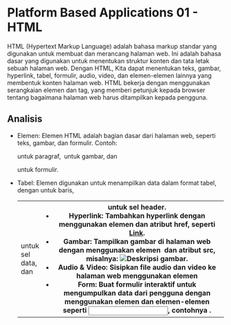 # Platform Based Applications 01 - HTML

HTML (Hypertext Markup Language) adalah bahasa markup standar yang digunakan untuk membuat dan merancang halaman web. Ini adalah bahasa dasar yang digunakan untuk menentukan struktur konten dan tata letak sebuah halaman web. Dengan HTML, Kita dapat menentukan teks, gambar, hyperlink, tabel, formulir, audio, video, dan elemen-elemen lainnya yang membentuk konten halaman web. HTML bekerja dengan menggunakan serangkaian elemen dan tag, yang memberi petunjuk kepada browser tentang bagaimana halaman web harus ditampilkan kepada pengguna.

## Analisis
- Elemen: Elemen HTML adalah bagian dasar dari halaman web, seperti teks, gambar, dan formulir. Contoh: <p> untuk paragraf, <img> untuk gambar, dan <form> untuk formulir.
- Tabel: Elemen <table> digunakan untuk menampilkan data dalam format tabel, dengan <tr> untuk baris, <td> untuk sel data, dan <th> untuk sel header.
- Hyperlink: Tambahkan hyperlink dengan menggunakan elemen <a> dan atribut href, seperti <a href="https://www.example.com">Link</a>.
- Gambar: Tampilkan gambar di halaman web dengan menggunakan elemen <img> dan atribut src, misalnya: <img src="gambar.jpg" alt="Deskripsi gambar">.
- Audio & Video: Sisipkan file audio dan video ke halaman web menggunakan elemen <audio> dan <video> dengan atribut src, seperti <audio src="audio.mp3" controls>.
- Form: Buat formulir interaktif untuk mengumpulkan data dari pengguna dengan menggunakan elemen <form> dan elemen-elemen seperti <input>, contohnya <form action="/proses" method="post">.
